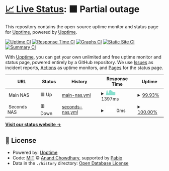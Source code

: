# [📈 Live Status](https://upptime.github.io/upptime): <!--live status--> **🟧 Partial outage**

This repository contains the open-source uptime monitor and status page for [Upptime](https://upptime.js.org), powered by [Upptime](https://github.com/upptime/upptime).

[![Uptime CI](https://github.com/a4649/status/workflows/Uptime%20CI/badge.svg)](https://github.com/a4649/status/actions?query=workflow%3A%22Uptime+CI%22)
[![Response Time CI](https://github.com/a4649/status/workflows/Response%20Time%20CI/badge.svg)](https://github.com/a4649/status/actions?query=workflow%3A%22Response+Time+CI%22)
[![Graphs CI](https://github.com/a4649/status/workflows/Graphs%20CI/badge.svg)](https://github.com/a4649/status/actions?query=workflow%3A%22Graphs+CI%22)
[![Static Site CI](https://github.com/a4649/status/workflows/Static%20Site%20CI/badge.svg)](https://github.com/a4649/status/actions?query=workflow%3A%22Static+Site+CI%22)
[![Summary CI](https://github.com/a4649/status/workflows/Summary%20CI/badge.svg)](https://github.com/a4649/status/actions?query=workflow%3A%22Summary+CI%22)

With [Upptime](https://upptime.js.org), you can get your own unlimited and free uptime monitor and status page, powered entirely by a GitHub repository. We use [Issues](https://github.com/upptime/upptime/issues) as incident reports, [Actions](https://github.com/a4649/status/actions) as uptime monitors, and [Pages](https://upptime.github.io/upptime) for the status page.

<!--start: status pages-->
<!-- This summary is generated by Upptime (https://github.com/upptime/upptime) -->
<!-- Do not edit this manually, your changes will be overwritten -->
<!-- prettier-ignore -->
| URL | Status | History | Response Time | Uptime |
| --- | ------ | ------- | ------------- | ------ |
| <img alt="" src="https://icons.duckduckgo.com/ip3/null.ico" height="13"> Main NAS | 🟩 Up | [main-nas.yml](https://github.com/a4649/status/commits/HEAD/history/main-nas.yml) | <details><summary><img alt="Response time graph" src="./graphs/main-nas/response-time-week.png" height="20"> 1397ms</summary><br><a href="https://a4649.github.io/status/history/main-nas"><img alt="Response time 1224" src="https://img.shields.io/endpoint?url=https%3A%2F%2Fraw.githubusercontent.com%2Fa4649%2Fstatus%2FHEAD%2Fapi%2Fmain-nas%2Fresponse-time.json"></a><br><a href="https://a4649.github.io/status/history/main-nas"><img alt="24-hour response time 1269" src="https://img.shields.io/endpoint?url=https%3A%2F%2Fraw.githubusercontent.com%2Fa4649%2Fstatus%2FHEAD%2Fapi%2Fmain-nas%2Fresponse-time-day.json"></a><br><a href="https://a4649.github.io/status/history/main-nas"><img alt="7-day response time 1397" src="https://img.shields.io/endpoint?url=https%3A%2F%2Fraw.githubusercontent.com%2Fa4649%2Fstatus%2FHEAD%2Fapi%2Fmain-nas%2Fresponse-time-week.json"></a><br><a href="https://a4649.github.io/status/history/main-nas"><img alt="30-day response time 1224" src="https://img.shields.io/endpoint?url=https%3A%2F%2Fraw.githubusercontent.com%2Fa4649%2Fstatus%2FHEAD%2Fapi%2Fmain-nas%2Fresponse-time-month.json"></a><br><a href="https://a4649.github.io/status/history/main-nas"><img alt="1-year response time 1224" src="https://img.shields.io/endpoint?url=https%3A%2F%2Fraw.githubusercontent.com%2Fa4649%2Fstatus%2FHEAD%2Fapi%2Fmain-nas%2Fresponse-time-year.json"></a></details> | <details><summary><a href="https://a4649.github.io/status/history/main-nas">99.93%</a></summary><a href="https://a4649.github.io/status/history/main-nas"><img alt="All-time uptime 98.17%" src="https://img.shields.io/endpoint?url=https%3A%2F%2Fraw.githubusercontent.com%2Fa4649%2Fstatus%2FHEAD%2Fapi%2Fmain-nas%2Fuptime.json"></a><br><a href="https://a4649.github.io/status/history/main-nas"><img alt="24-hour uptime 100.00%" src="https://img.shields.io/endpoint?url=https%3A%2F%2Fraw.githubusercontent.com%2Fa4649%2Fstatus%2FHEAD%2Fapi%2Fmain-nas%2Fuptime-day.json"></a><br><a href="https://a4649.github.io/status/history/main-nas"><img alt="7-day uptime 99.93%" src="https://img.shields.io/endpoint?url=https%3A%2F%2Fraw.githubusercontent.com%2Fa4649%2Fstatus%2FHEAD%2Fapi%2Fmain-nas%2Fuptime-week.json"></a><br><a href="https://a4649.github.io/status/history/main-nas"><img alt="30-day uptime 98.17%" src="https://img.shields.io/endpoint?url=https%3A%2F%2Fraw.githubusercontent.com%2Fa4649%2Fstatus%2FHEAD%2Fapi%2Fmain-nas%2Fuptime-month.json"></a><br><a href="https://a4649.github.io/status/history/main-nas"><img alt="1-year uptime 98.17%" src="https://img.shields.io/endpoint?url=https%3A%2F%2Fraw.githubusercontent.com%2Fa4649%2Fstatus%2FHEAD%2Fapi%2Fmain-nas%2Fuptime-year.json"></a></details>
| <img alt="" src="https://icons.duckduckgo.com/ip3/null.ico" height="13"> Seconds NAS | 🟥 Down | [seconds-nas.yml](https://github.com/a4649/status/commits/HEAD/history/seconds-nas.yml) | <details><summary><img alt="Response time graph" src="./graphs/seconds-nas/response-time-week.png" height="20"> 0ms</summary><br><a href="https://a4649.github.io/status/history/seconds-nas"><img alt="Response time 0" src="https://img.shields.io/endpoint?url=https%3A%2F%2Fraw.githubusercontent.com%2Fa4649%2Fstatus%2FHEAD%2Fapi%2Fseconds-nas%2Fresponse-time.json"></a><br><a href="https://a4649.github.io/status/history/seconds-nas"><img alt="24-hour response time 0" src="https://img.shields.io/endpoint?url=https%3A%2F%2Fraw.githubusercontent.com%2Fa4649%2Fstatus%2FHEAD%2Fapi%2Fseconds-nas%2Fresponse-time-day.json"></a><br><a href="https://a4649.github.io/status/history/seconds-nas"><img alt="7-day response time 0" src="https://img.shields.io/endpoint?url=https%3A%2F%2Fraw.githubusercontent.com%2Fa4649%2Fstatus%2FHEAD%2Fapi%2Fseconds-nas%2Fresponse-time-week.json"></a><br><a href="https://a4649.github.io/status/history/seconds-nas"><img alt="30-day response time 0" src="https://img.shields.io/endpoint?url=https%3A%2F%2Fraw.githubusercontent.com%2Fa4649%2Fstatus%2FHEAD%2Fapi%2Fseconds-nas%2Fresponse-time-month.json"></a><br><a href="https://a4649.github.io/status/history/seconds-nas"><img alt="1-year response time 0" src="https://img.shields.io/endpoint?url=https%3A%2F%2Fraw.githubusercontent.com%2Fa4649%2Fstatus%2FHEAD%2Fapi%2Fseconds-nas%2Fresponse-time-year.json"></a></details> | <details><summary><a href="https://a4649.github.io/status/history/seconds-nas">100.00%</a></summary><a href="https://a4649.github.io/status/history/seconds-nas"><img alt="All-time uptime 91.25%" src="https://img.shields.io/endpoint?url=https%3A%2F%2Fraw.githubusercontent.com%2Fa4649%2Fstatus%2FHEAD%2Fapi%2Fseconds-nas%2Fuptime.json"></a><br><a href="https://a4649.github.io/status/history/seconds-nas"><img alt="24-hour uptime 100.00%" src="https://img.shields.io/endpoint?url=https%3A%2F%2Fraw.githubusercontent.com%2Fa4649%2Fstatus%2FHEAD%2Fapi%2Fseconds-nas%2Fuptime-day.json"></a><br><a href="https://a4649.github.io/status/history/seconds-nas"><img alt="7-day uptime 100.00%" src="https://img.shields.io/endpoint?url=https%3A%2F%2Fraw.githubusercontent.com%2Fa4649%2Fstatus%2FHEAD%2Fapi%2Fseconds-nas%2Fuptime-week.json"></a><br><a href="https://a4649.github.io/status/history/seconds-nas"><img alt="30-day uptime 91.25%" src="https://img.shields.io/endpoint?url=https%3A%2F%2Fraw.githubusercontent.com%2Fa4649%2Fstatus%2FHEAD%2Fapi%2Fseconds-nas%2Fuptime-month.json"></a><br><a href="https://a4649.github.io/status/history/seconds-nas"><img alt="1-year uptime 91.25%" src="https://img.shields.io/endpoint?url=https%3A%2F%2Fraw.githubusercontent.com%2Fa4649%2Fstatus%2FHEAD%2Fapi%2Fseconds-nas%2Fuptime-year.json"></a></details>

<!--end: status pages-->

[**Visit our status website →**](https://upptime.github.io/upptime)

## 📄 License

- Powered by: [Upptime](https://github.com/upptime/upptime)
- Code: [MIT](./LICENSE) © [Anand Chowdhary](https://anandchowdhary.com), supported by [Pabio](https://pabio.com)
- Data in the `./history` directory: [Open Database License](https://opendatacommons.org/licenses/odbl/1-0/)
